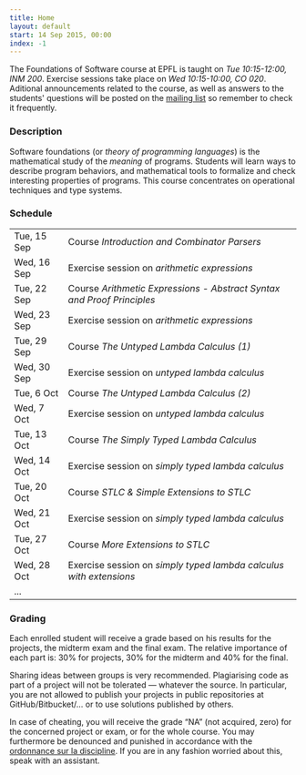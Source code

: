 ```yaml
---
title: Home
layout: default
start: 14 Sep 2015, 00:00
index: -1
---
```


The Foundations of Software course at EPFL is taught on *Tue 10:15-12:00, INM 200*.
Exercise sessions take place on *Wed 10:15-10:00, CO 020*.
Aditional announcements related to the course, as well as answers to the students' questions
will be posted on the [mailing list](https://groups.google.com/forum/#!forum/fos2015) so remember to check it frequently.

### Description

Software foundations (or *theory of programming languages*) is the mathematical study of the *meaning* of programs. Students will learn ways to describe program behaviors, and mathematical tools to formalize and check interesting properties of programs. This course concentrates on operational techniques and type systems.

### Schedule

|             |                                                                        |
|-------------|------------------------------------------------------------------------|
| Tue, 15 Sep | Course *Introduction and Combinator Parsers*                           |
| Wed, 16 Sep | Exercise session on *arithmetic expressions*                           |
| Tue, 22 Sep | Course *Arithmetic Expressions - Abstract Syntax and Proof Principles* |
| Wed, 23 Sep | Exercise session on *arithmetic expressions*                           |
| Tue, 29 Sep | Course *The Untyped Lambda Calculus (1)*                               |
| Wed, 30 Sep | Exercise session on *untyped lambda calculus*                          |
| Tue, 6 Oct  | Course *The Untyped Lambda Calculus (2)*                               |
| Wed, 7 Oct  | Exercise session on *untyped lambda calculus*                          |
| Tue, 13 Oct | Course *The Simply Typed Lambda Calculus*                              |
| Wed, 14 Oct | Exercise session on *simply typed lambda calculus*                     |
| Tue, 20 Oct | Course *STLC & Simple Extensions to STLC*                              |
| Wed, 21 Oct | Exercise session on *simply typed lambda calculus*                     |
| Tue, 27 Oct | Course *More Extensions to STLC*                                       |
| Wed, 28 Oct | Exercise session on *simply typed lambda calculus with extensions*     |
| ...         |                                                                        |

### Grading

Each enrolled student will receive a grade based on his results for the projects, the midterm exam and the final exam. The relative importance of each part is: 30% for projects, 30% for the midterm and 40% for the final.

Sharing ideas between groups is very recommended. Plagiarising code as part of a project will not be tolerated — whatever the source. In particular, you are not allowed to publish your projects in public repositories at GitHub/Bitbucket/... or to use solutions published by others.

In case of cheating, you will receive the grade “NA” (not acquired, zero) for the concerned project or exam, or for the whole course. You may furthermore be denounced and punished in accordance with the [ordonnance sur la discipline](http://www.admin.ch/ch/f/rs/4/414.138.2.fr.pdf). If you are in any fashion worried about this, speak with an assistant.